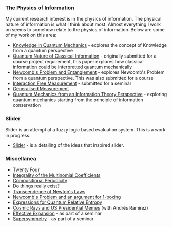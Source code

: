 ### The Physics of Information
My current research interest is in the physics of information. The physical nature of information is what I think about most. Almost everything I work on seems to somehow relate to the physics of information. Below are some of my work on this area:
* [Knowledge in Quantum Mechanics](quantum-knowledge.pdf) - explores the concept of Knowledge from a quantum perspective
* [Quantum Nature of Classical Information](quantum-nature.pdf) - originally submitted for a course project requirement, this paper explores how classical information could be interpretted quantum mechanically
* [Newcomb's Problem and Entanglement](quantum-newcomb.pdf) - explores Newcomb's Problem from a quantum perspective. This was also submitted for a course
* [Interaction Free Measurement](interaction-free.pdf) - submitted for a seminar
* [Generalised Measurement](generalised-measurement.pdf)
* [Quantum Mechanics from an Information Theory Perspective](qm-it.pdf) - exploring quantum mechanics starting from the principle of information conservation

### Slider
Slider is an attempt at a fuzzy logic based evaluation system. This is a work in progress.
* [Slider](slider.pdf) - is a detailing of the ideas that inspired slider.

### Miscellanea
* [Twenty Four](twenty-four.pdf)
* [Integrality of the Multinomial Coefficients](multinomial-integrality.pdf)
* [Compositional Periodicity](compositional-periodicity.pdf)
* [Do things really exist?](things-exist.pdf)
* [Transcendence of Newton's Laws](newtonian-transcendence.pdf)
* [Newcomb's Problem and an argument for 1-boxing](newcomb.pdf)
* [Expressions for Quantum Relative Entropy](relative-entropy-expressions.pdf)
* [Cosmic Rays and US Presidential Memes](cosmic-rays-memes.pdf) (with Andrés Ramirez⁩)
* [Effective Expansion](effective-expansion.pdf) - as part of a seminar
* [Supersymmetry](supersymmetry-seminar.pdf) - as part of a seminar
